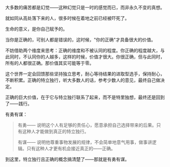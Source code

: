 大多数的痛苦都是幻觉——这种幻觉只是一时的感觉而已，而非永久不变的真想。

就如同从高处落下来的人，很多时候在着地之前已经被吓死了。

生命的意义，是你自己赋予的。

当你是正确的，可别人都是错误的，这时候，"你的正确"才具备很大的价值。

不妨借助两个维度来思考：正确的维度和不被认同的程度。你正确的程度越大，与此同时，不认同你的人越多，这样的时候，价值才很大。你很正确，但与此同时，所有的人都很正确。那价值其实可能等于零。

这个世界一定会回馈那些坚持独立思考，耐心等待结果的进取型选手，保持耐心，不断积累。正确的特立独行，听大多数人的话，参考少数人的意见，最终自己做决定。

正确的巨大价值，在于它与特立独行联系了起来，而不是特里独想，最终还是回到了——践行。

有勇有谋：
> 有勇—— 说明这个人有足够的责任心，愿意承担自己选择带来的后果。只有这种人才能做到真正的特立独行。
> 
> 有谋—— 说明他尊重事物发展的规律，不会简单地意气用事，做事讲逻辑。只有这种人才更有机会接近真正的——正确。

到这里，特立独行且正确的概念搞清楚了——那就是有勇有谋。

